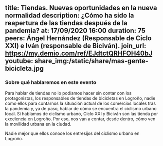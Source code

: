 title: Tiendas. Nuevas oportunidades en la nueva normalidad
description: ¿Cómo ha sido la reapertura de las tiendas después de la pandemia?
at: 17/09/2020 16:00
duration: 75
peers: Ángel Hernández (Responsable de Ciclo XXI) e Iván (responsable de Biciván).
join_url: https://my.demio.com/ref/EJdtctQRHFOH40bJ
youtube:
share_img:/static/share/mas-gente-bicicleta.jpg
----
### Sobre qué hablaremos en este evento

Para hablar de tiendas no lo podíamos hacer sin contar con los protagonistas, los responsables de tiendas de bicicletas en Logroño, nadie como ellos para contarnos la situación actual de los comercios locales tras la pandemia y, ya de paso, hablar de cómo se encuentra el ciclismo urbano local. Si hablamos de ciclismo urbano, Ciclo XXI y Biciván son las tienda por excelencia en Logroño. Por eso, nos van a contar, desde dentro, cómo ven la movilidad urbana en la ciudad.

Nadie mejor que ellos conoce los entresijos del ciclismo urbano en Logroño.

